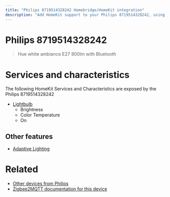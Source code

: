 ```yaml
---
title: "Philips 8719514328242 Homebridge/HomeKit integration"
description: "Add HomeKit support to your Philips 8719514328242, using Homebridge, Zigbee2MQTT and homebridge-z2m."
---
```

<!---
This file has been GENERATED using src/docgen/docgen.ts
DO NOT EDIT THIS FILE MANUALLY!
-->
# Philips 8719514328242
> Hue white ambiance E27 800lm with Bluetooth


# Services and characteristics
The following HomeKit Services and Characteristics are exposed by
the Philips 8719514328242

* [Lightbulb](../../light.md)
  * Brightness
  * Color Temperature
  * On


## Other features
* [Adaptive Lighting](../../light.md)


# Related
* [Other devices from Philips](../index.md#philips)
* [Zigbee2MQTT documentation for this device](https://www.zigbee2mqtt.io/devices/8719514328242.html)